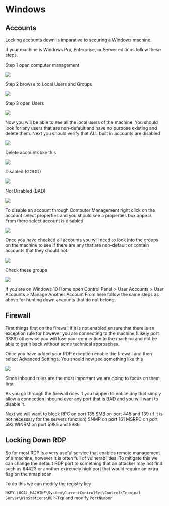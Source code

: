 # Windows

## Accounts

Locking accounts down is imparative to securing a Windows machine.

If your machine is Windows Pro, Enterprise, or Server editions follow these steps.

Step 1 open computer management

![](/assets/Windows/cm.png)

Step 2 browse to Local Users and Groups

![](/assets/Windows/luag.png)

Step 3 open Users

![](/assets/Windows/Users.png)

Now you will be able to see all the local users of the machine. You should look for any users that are non-default and have no purpose existing and delete them. Next you should verify that ALL built in accounts are disabled

![](/assets/Windows/allusers.png)

Delete accounts like this

![](/assets/Windows/susaccount.png)

Disabled (GOOD)

![](/assets/Windows/disabled.png)

Not Disabled (BAD)

![](/assets/Windows/notdisabled.png)

To disable an account through Computer Management right click on the account select properties and you should see a properties box appear. From there select account is disabled.

![](/assets/Windows/aid.png)

Once you have checked all accounts you will need to look into the groups on the machine to see if there are any that are non-default or contain accounts that they should not.

![](/assets/Windows/allgroups.png)

Check these groups

![](/assets/Windows/checkthesegroups.png)

If you are on Windows 10 Home open Control Panel > User Accounts > User Accounts > Manage Another Account
From here follow the same steps as above for hunting down accounts that do not belong.

## Firewall

First things first on the firewall if it is not enabled ensure that there is an exception rule for however you are connecting to the machine (Likely port 3389) otherwise you will lose your connection to the machine and not be able to get it back without some technical approaches.

Once you have added your RDP exception enable the firewall and then select Advanced Settings.
You should now see something like this

![](/assets/Windows/firewall.png)

Since Inbound rules are the most important we are going to focus on them first

As you go through the firewall rules if you happen to notice any that simply allow a connection inbound over any port that is BAD and you will want to disable it.

Next we will want to block RPC on port 135 SMB on port 445 and 139 (if it is not necessary for the servers function) SNMP on port 161 MSRPC on port 593 WINRM on port 5985 and 5986

## Locking Down RDP

So for most RDP is a very useful service that enables remote management of a machine, however it is often full of vulnerabilities. To mitigate this we can change the default RDP port to something that an attacker may not find such as 64423 or another extremely high port that would require an extra flag on the nmap scan.

To do this we can modify the registry key

```HKEY_LOCAL_MACHINE\System\CurrentControlSet\Control\Terminal Server\WinStations\RDP-Tcp``` and modify ```PortNumber```
